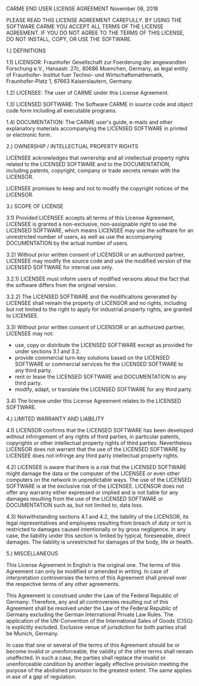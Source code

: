 CARME END USER LICENSE AGREEMENT
November 06, 2018


PLEASE READ THIS LICENSE AGREEMENT CAREFULLY. BY USING THE SOFTWARE CARME YOU
ACCEPT ALL TERMS OF THE LICENSE AGREEMENT. IF YOU DO NOT AGREE TO THE TERMS OF
THIS LICENSE, DO NOT INSTALL, COPY, OR USE THE SOFTWARE.


1.) DEFINITIONS

1.1) LICENSOR: Fraunhofer Gesellschaft zur Foerderung der angewandten Forschung
e.V., Hansastr. 27c, 80686 Muenchen, Germany, as legal entity of Fraunhofer-
Institut fuer Techno- und Wirtschaftsmathematik, Fraunhofer-Platz 1, 
67663 Kaiserslautern, Germany.

1.2) LICENSEE: The user of CARME under this License Agreement.

1.3) LICENSED SOFTWARE: The Software CARME in source code and object code form
including all executable programs.

1.4) DOCUMENTATION: The CARME user's guide, e-mails and other explanatory
materials accompanying the LICENSED SOFTWARE in printed or electronic form.


2.) OWNERSHIP / INTELLECTUAL PROPERTY RIGHTS

LICENSEE acknowledges that ownership and all intellectual property rights
related to the LICENSED SOFTWARE and to the DOCUMENTATION, including patents,
copyright, company or trade secrets remain with the LICENSOR.

LICENSEE promises to keep and not to modify the copyright notices of the
LICENSOR.


3.) SCOPE OF LICENSE

3.1) Provided LICENSEE accepts all terms of this License Agreement, LICENSEE
is granted a non-exclusive, non-assignable right to use the LICENSED SOFTWARE,
which means LICENSEE may use the software for an unrestricted number of users,
as well as use the accompanying DOCUMENTATION by the actual number of users.

3.2) Without prior written consent of LICENSOR or an authorized partner,
LICENSEE may modify the source code and use the modified version of the LICENSED
SOFTWARE for internal use only.

3.2.1) LICENSEE must inform users of modified versions about the fact that the
software differs from the original version.

3.2.2) The LICENSED SOFTWARE and the modifications generated by LICENSEE shall
remain the property of LICENSOR and no rights, including but not limited to the
right to apply for industrial property rights, are granted to LICENSEE.

3.3) Without prior written consent of LICENSOR or an authorized partner,
LICENSEE may not:
- use, copy or distribute the LICENSED SOFTWARE except as provided for under
  sections 3.1 and 3.2.
- provide commercial turn-key solutions based on the LICENSED SOFTWARE or
  commercial services for the LICENSED SOFTWARE to any third party.
- rent or lease the LICENSED SOFTWARE and DOCUMENTATION to any third party.
- modify, adapt, or translate the LICENSED SOFTWARE for any third party.


3.4) The license under this License Agreement relates to the LICENSED SOFTWARE.


4.) LIMITED WARRANTY AND LIABILITY

4.1) LICENSOR confirms that the LICENSED SOFTWARE has been developed without
infringement of any rights of third parties, in particular patents, copyrights
or other intellectual property rights of third parties. Nevertheless LICENSOR
does not warrant that the use of the LICENSED SOFTWARE by LICENSEE does not
infringe any third party intellectual property rights.

4.2) LICENSEE is aware that there is a risk that the LICENSED SOFTWARE might
damage the data or the computer of the LICENSEE or even other computers on the
network in unpredictable ways. The use of the LICENSED SOFTWARE is at the
exclusive risk of the LICENSEE. LICENSOR does not offer any warranty either
expressed or implied and is not liable for any damages resulting from the use of
the LICENSED SOFTWARE or DOCUMENTATION such as, but not limited to, data loss.

4.3) Notwithstanding sections 4.1 and 4.2, the liability of the LICENSOR, its
legal representatives and employees resulting from breach of duty or tort is
restricted to damages caused intentionally or by gross negligence. In any case,
the liability under this section is limited by typical, foreseeable, direct
damages. The liability is unrestricted for damages of the body, life or health.


5.) MISCELLANEOUS

This License Agreement in English is the original one. The terms of this
Agreement can only be modified or amended in writing. In case of interpretation
controversies the terms of this Agreement shall prevail over the respective
terms of any other agreements.

This Agreement is construed under the Law of the Federal Republic of Germany.
Therefore, any and all controversies resulting out of this Agreement shall be
resolved under the Law of the Federal Republic of Germany excluding the German
International Private Law Rules. The application of the UN-Convention of the
International Sales of Goods (CISG) is explicitly excluded. Exclusive venue of
jurisdiction for both parties shall be Munich, Germany.

In case that one or several of the terms of this Agreement should be or become
invalid or unenforceable, the validity of the other terms shall remain
unaffected. In such a case, the parties shall replace the invalid or
unenforceable condition by another legally effective provision meeting the
purpose of the abolished provision to the greatest extent. The same applies in
ase of a gap of regulation.

